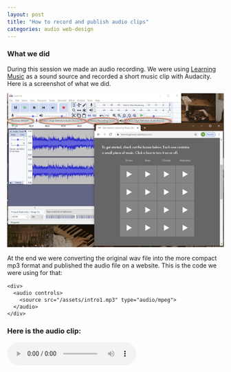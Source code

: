 ```yaml
---
layout: post
title: "How to record and publish audio clips"
categories: audio web-design
---
```


### What we did

During this session we made an audio recording. We were using [Learning Music](https://learningmusic.ableton.com/) as a sound source and recorded a short music clip with Audacity. Here is a screenshot of what we did.

![Image Learning Music and Audacity](/assets/211130AudacityRec1.png)

At the end we were converting the original wav file into the more compact mp3 format and published the audio file on a website. This is the code we were using for that:

```
<div>
  <audio controls>
    <source src="/assets/intro1.mp3" type="audio/mpeg">
  </audio>
</div>
```

### Here is the audio clip:

<div>
  <audio controls>
    <source src="/assets/intro1.mp3" type="audio/mpeg">
  </audio>
</div>
  

